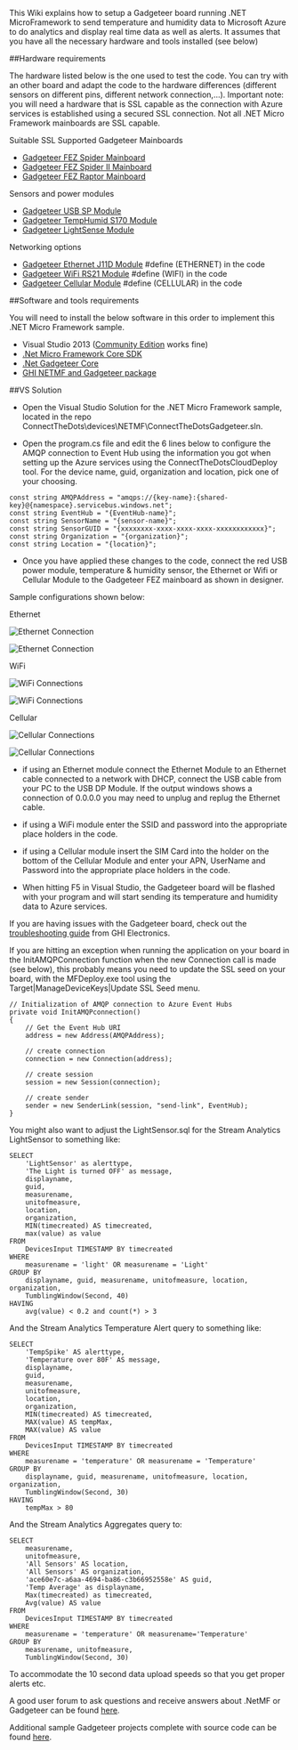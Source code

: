 This Wiki explains how to setup a Gadgeteer board running .NET MicroFramework to send temperature and humidity data to Microsoft Azure to do analytics and display real time data as well as alerts.
It assumes that you have all the necessary hardware and tools installed (see below)

##Hardware requirements

The hardware listed below is the one used to test the code. You can try with an other board and adapt the code to the hardware differences (different sensors on different pins, different network connection,...). Important note: you will need a hardware that is SSL capable as the connection with Azure services is established using a secured SSL connection. Not all .NET Micro Framework mainboards are SSL capable.

Suitable SSL Supported Gadgeteer Mainboards

 - [Gadgeteer FEZ Spider Mainboard][1] 
 - [Gadgeteer FEZ Spider II Mainboard][2] 
 - [Gadgeteer FEZ Raptor Mainboard][3] 

Sensors and power modules

 - [Gadgeteer USB SP Module][4] 
 - [Gadgeteer TempHumid S170 Module][5] 
 - [Gadgeteer LightSense Module][6] 

Networking options

 - [Gadgeteer Ethernet J11D Module][7] #define (ETHERNET) in the code
 - [Gadgeteer WiFi RS21 Module][8] #define (WIFI) in the code
 - [Gadgeteer Cellular Module][9] #define (CELLULAR) in the code



##Software and tools requirements

You will need to install the below software in this order to implement this .NET Micro Framework sample.

 - Visual Studio 2013 ([Community Edition][10] works fine)
 - [.Net Micro Framework Core SDK][11]
 - [.Net Gadgeteer Core][12]
 - [GHI NETMF and Gadgeteer package][13]

##VS Solution

* Open the Visual Studio Solution for the .NET Micro Framework sample, located in the repo ConnectTheDots\devices\NETMF\ConnectTheDotsGadgeteer.sln.

* Open the program.cs file and edit the 6 lines below to configure the AMQP connection to Event Hub using the information you got when setting up the Azure services using the ConnectTheDotsCloudDeploy tool. For the device name, guid, organization and location, pick one of your choosing.

```
const string AMQPAddress = "amqps://{key-name}:{shared-key}@{namespace}.servicebus.windows.net";
const string EventHub = "{EventHub-name}";
const string SensorName = "{sensor-name}";
const string SensorGUID = "{xxxxxxxx-xxxx-xxxx-xxxx-xxxxxxxxxxxx}";
const string Organization = "{organization}";
const string Location = "{location}";
```

* Once you have applied these changes to the code, connect the red USB power module, temperature & humidity sensor, the Ethernet or Wifi or Cellular Module to the Gadgeteer FEZ mainboard as shown in designer.

Sample configurations shown below:

Ethernet

![Ethernet Connection](EthernetDesigner.png)

![Ethernet Connection](EthernetSample.png)

WiFi

![WiFi Connections](WifiDesigner.png)

![WiFi Connections](WifiSample.png)

Cellular

![Cellular Connections](CellularDesigner.png)

![Cellular Connections](CellularSample.png)

* if using an Ethernet module connect the Ethernet Module to an Ethernet cable connected to a network with DHCP, connect the USB cable from your PC to the USB DP Module.  If the output windows shows a connection of 0.0.0.0 you may need to unplug and replug the Ethernet cable.

* if using a WiFi module enter the SSID and password into the appropriate place holders in the code.

* if using a Cellular module insert the SIM Card into the holder on the bottom of the Cellular Module and enter your APN, UserName and Password into the appropriate place holders in the code.

* When hitting F5 in Visual Studio, the Gadgeteer board will be flashed with your program and will start sending its temperature and humidity data to Azure services.

If you are having issues with the Gadgeteer board, check out the [troubleshooting guide][14] from GHI Electronics. 

If you are hitting an exception when running the application on your board in the InitAMQPConnection function when the new Connection call is made (see below), this probably means you need to update the SSL seed on your board, with the MFDeploy.exe tool using the Target|ManageDeviceKeys|Update SSL Seed menu.


    // Initialization of AMQP connection to Azure Event Hubs
    private void InitAMQPconnection()
    {
        // Get the Event Hub URI
        address = new Address(AMQPAddress);
    
        // create connection
        connection = new Connection(address);
    
        // create session
        session = new Session(connection);
    
        // create sender
        sender = new SenderLink(session, "send-link", EventHub);
    }

You might also want to adjust the LightSensor.sql for the Stream Analytics LightSensor to something like:
 
    SELECT 
        'LightSensor' as alerttype, 
        'The Light is turned OFF' as message,
        displayname,
        guid,
        measurename,
        unitofmeasure, 
        location,
        organization,
        MIN(timecreated) AS timecreated,
        max(value) as value
    FROM 
        DevicesInput TIMESTAMP BY timecreated
    WHERE
        measurename = 'light' OR measurename = 'Light'
    GROUP BY 
        displayname, guid, measurename, unitofmeasure, location, organization,
        TumblingWindow(Second, 40)
    HAVING 
        avg(value) < 0.2 and count(*) > 3

And the Stream Analytics Temperature Alert query to something like:

    SELECT 
        'TempSpike' AS alerttype, 
        'Temperature over 80F' AS message, 
        displayname,
        guid,
        measurename,
        unitofmeasure, 
        location,
        organization,
        MIN(timecreated) AS timecreated,
        MAX(value) AS tempMax,
        MAX(value) AS value
    FROM 
        DevicesInput TIMESTAMP BY timecreated
    WHERE
        measurename = 'temperature' OR measurename = 'Temperature'
    GROUP BY 
        displayname, guid, measurename, unitofmeasure, location, organization,
        TumblingWindow(Second, 30)
    HAVING 
        tempMax > 80

And the Stream Analytics Aggregates query to:

    SELECT
        measurename,
        unitofmeasure,
        'All Sensors' AS location,
        'All Sensors' AS organization,
        'ace60e7c-a6aa-4694-ba86-c3b66952558e' AS guid,
        'Temp Average' as displayname,
        Max(timecreated) as timecreated,
        Avg(value) AS value
    FROM
        DevicesInput TIMESTAMP BY timecreated
    WHERE
        measurename = 'temperature' OR measurename='Temperature'
    GROUP BY
        measurename, unitofmeasure,
        TumblingWindow(Second, 30)

To accommodate the 10 second data upload speeds so that you get proper alerts etc.


A good user forum to ask questions and receive answers about .NetMF or Gadgeteer can be found [here][15].

Additional sample Gadgeteer projects complete with source code can be found [here][16].

  [1]: https://www.ghielectronics.com/catalog/product/269
  [2]: https://www.ghielectronics.com/catalog/product/432
  [3]: https://www.ghielectronics.com/catalog/product/499
  [4]: https://www.ghielectronics.com/catalog/product/330
  [5]: https://www.ghielectronics.com/catalog/product/528
  [6]: https://www.ghielectronics.com/catalog/product/336
  [7]: https://www.ghielectronics.com/catalog/product/284
  [8]: https://www.ghielectronics.com/catalog/product/282
  [9]: https://www.ghielectronics.com/catalog/product/322
  [10]: http://go.microsoft.com/fwlink/?LinkId=517284
  [11]: http://netmf.codeplex.com/downloads/get/1423115
  [12]: https://gadgeteer.codeplex.com/downloads/get/918081
  [13]: https://www.ghielectronics.com/download/sdk/36/ghi-electronics-netmf-sdk-2015-r1-pre-release-3
  [14]: https://www.ghielectronics.com/docs/165/netmf-and-gadgeteer-troubleshooting
  [15]: https://www.ghielectronics.com/community/forum
  [16]:  https://www.ghielectronics.com/community/codeshare
